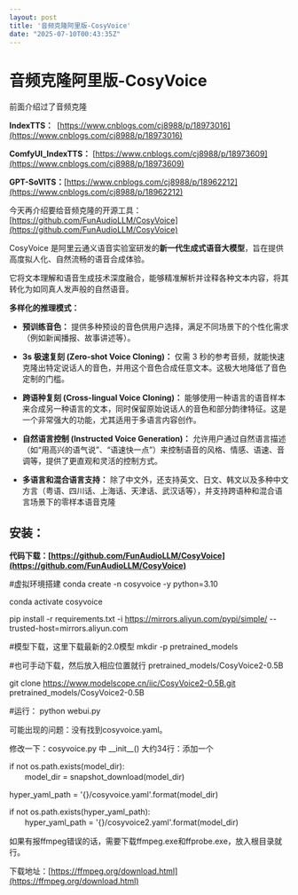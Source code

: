 ```yaml
---
layout: post
title: '音频克隆阿里版-CosyVoice'
date: "2025-07-10T00:43:35Z"
---
```

音频克隆阿里版-CosyVoice
=================

前面介绍过了音频克隆

****IndexTTS： [](https://www.cnblogs.com/cj8988/p/18973016)**** [https://www.cnblogs.com/cj8988/p/18973016](https://www.cnblogs.com/cj8988/p/18973016)

**ComfyUI\_IndexTTS：** [https://www.cnblogs.com/cj8988/p/18973609](https://www.cnblogs.com/cj8988/p/18973609)

**GPT-SoVITS：**[https://www.cnblogs.com/cj8988/p/18962212](https://www.cnblogs.com/cj8988/p/18962212)

今天再介绍要给音频克隆的开源工具：[https://github.com/FunAudioLLM/CosyVoice](https://github.com/FunAudioLLM/CosyVoice)

CosyVoice 是阿里云通义语音实验室研发的**新一代生成式语音大模型**，旨在提供高度拟人化、自然流畅的语音合成体验。

它将文本理解和语音生成技术深度融合，能够精准解析并诠释各种文本内容，将其转化为如同真人发声般的自然语音。

**多样化的推理模式：**

*   **预训练音色：** 提供多种预设的音色供用户选择，满足不同场景下的个性化需求（例如新闻播报、故事讲述等）。
    
*   **3s 极速复刻 (Zero-shot Voice Cloning)：** 仅需 3 秒的参考音频，就能快速克隆出特定说话人的音色，并用这个音色合成任意文本。这极大地降低了音色定制的门槛。
    
*   **跨语种复刻 (Cross-lingual Voice Cloning)：** 能够使用一种语言的语音样本来合成另一种语言的文本，同时保留原始说话人的音色和部分韵律特征。这是一个非常强大的功能，尤其适用于多语言内容创作。
    
*   **自然语言控制 (Instructed Voice Generation)：** 允许用户通过自然语言描述（如“用高兴的语气说”、“语速快一点”）来控制语音的风格、情感、语速、音调等，提供了更直观和灵活的控制方式。
    
*   **多语言和混合语言支持：** 除了中文外，还支持英文、日文、韩文以及多种中文方言（粤语、四川话、上海话、天津话、武汉话等），并支持跨语种和混合语言场景下的零样本语音克隆
    

安装：
---

**代码下载：[https://github.com/FunAudioLLM/CosyVoice](https://github.com/FunAudioLLM/CosyVoice)**

#虚拟环境搭建
conda create -n cosyvoice -y python=3.10

conda activate cosyvoice

pip install \-r requirements.txt -i https://mirrors.aliyun.com/pypi/simple/ --trusted-host=mirrors.aliyun.com

#模型下载，这里下载最新的2.0模型
mkdir \-p pretrained\_models

#也可手动下载，然后放入相应位置就行 pretrained\_models/CosyVoice2-0.5B

git clone https://www.modelscope.cn/iic/CosyVoice2-0.5B.git pretrained\_models/CosyVoice2-0.5B

#运行：
python webui.py 

可能出现的问题：没有找到cosyvoice.yaml。  
  

修改一下：cosyvoice.py  中 \_\_init\_\_()  大约34行：添加一个

if not os.path.exists(model\_dir):  
　　model\_dir = snapshot\_download(model\_dir)

  
hyper\_yaml\_path = '{}/cosyvoice.yaml'.format(model\_dir)

  
if not os.path.exists(hyper\_yaml\_path):  
　　hyper\_yaml\_path = '{}/cosyvoice2.yaml'.format(model\_dir)

如果有报ffmpeg错误的话，需要下载ffmpeg.exe和ffprobe.exe，放入根目录就行。

下载地址：[https://ffmpeg.org/download.html](https://ffmpeg.org/download.html)